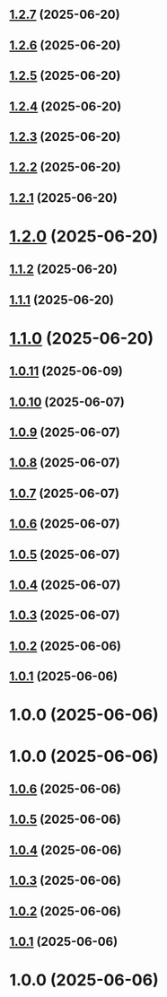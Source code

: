 ## [1.2.7](https://github.com/variablesoftware/github-workflows/compare/v1.2.6...v1.2.7) (2025-06-20)

## [1.2.6](https://github.com/variablesoftware/github-workflows/compare/v1.2.5...v1.2.6) (2025-06-20)

## [1.2.5](https://github.com/variablesoftware/github-workflows/compare/v1.2.4...v1.2.5) (2025-06-20)

## [1.2.4](https://github.com/variablesoftware/github-workflows/compare/v1.2.3...v1.2.4) (2025-06-20)

## [1.2.3](https://github.com/variablesoftware/github-workflows/compare/v1.2.2...v1.2.3) (2025-06-20)

## [1.2.2](https://github.com/variablesoftware/github-workflows/compare/v1.2.1...v1.2.2) (2025-06-20)

## [1.2.1](https://github.com/variablesoftware/github-workflows/compare/v1.2.0...v1.2.1) (2025-06-20)

# [1.2.0](https://github.com/variablesoftware/github-workflows/compare/v1.1.2...v1.2.0) (2025-06-20)

## [1.1.2](https://github.com/variablesoftware/github-workflows/compare/v1.1.1...v1.1.2) (2025-06-20)

## [1.1.1](https://github.com/variablesoftware/github-workflows/compare/v1.1.0...v1.1.1) (2025-06-20)

# [1.1.0](https://github.com/variablesoftware/github-workflows/compare/v1.0.11...v1.1.0) (2025-06-20)

## [1.0.11](https://github.com/variablesoftware/github-workflows/compare/v1.0.10...v1.0.11) (2025-06-09)

## [1.0.10](https://github.com/variablesoftware/github-workflows/compare/v1.0.9...v1.0.10) (2025-06-07)

## [1.0.9](https://github.com/variablesoftware/github-workflows/compare/v1.0.8...v1.0.9) (2025-06-07)

## [1.0.8](https://github.com/variablesoftware/github-workflows/compare/v1.0.7...v1.0.8) (2025-06-07)

## [1.0.7](https://github.com/variablesoftware/github-workflows/compare/v1.0.6...v1.0.7) (2025-06-07)

## [1.0.6](https://github.com/variablesoftware/github-workflows/compare/v1.0.5...v1.0.6) (2025-06-07)

## [1.0.5](https://github.com/variablesoftware/github-workflows/compare/v1.0.4...v1.0.5) (2025-06-07)

## [1.0.4](https://github.com/variablesoftware/github-workflows/compare/v1.0.3...v1.0.4) (2025-06-07)

## [1.0.3](https://github.com/variablesoftware/github-workflows/compare/v1.0.2...v1.0.3) (2025-06-07)

## [1.0.2](https://github.com/variablesoftware/github-workflows/compare/v1.0.1...v1.0.2) (2025-06-06)

## [1.0.1](https://github.com/variablesoftware/github-workflows/compare/v1.0.0...v1.0.1) (2025-06-06)

# 1.0.0 (2025-06-06)

# 1.0.0 (2025-06-06)

## [1.0.6](https://github.com/variablesoftware/github-workflows/compare/v1.0.5...v1.0.6) (2025-06-06)

## [1.0.5](https://github.com/variablesoftware/github-workflows/compare/v1.0.4...v1.0.5) (2025-06-06)

## [1.0.4](https://github.com/variablesoftware/github-workflows/compare/v1.0.3...v1.0.4) (2025-06-06)

## [1.0.3](https://github.com/variablesoftware/github-workflows/compare/v1.0.2...v1.0.3) (2025-06-06)

## [1.0.2](https://github.com/variablesoftware/github-workflows/compare/v1.0.1...v1.0.2) (2025-06-06)

## [1.0.1](https://github.com/variablesoftware/github-workflows/compare/v1.0.0...v1.0.1) (2025-06-06)

# 1.0.0 (2025-06-06)
